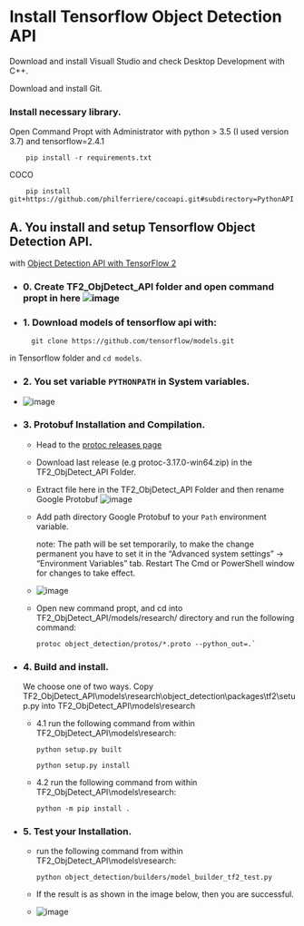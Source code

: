# Install Tensorflow Object Detection API

Download and install Visuall Studio and check Desktop Development with C++.

Download and install Git.

### Install necessary library.

Open Command Propt with Administrator with python > 3.5 (I used version 3.7) and tensorflow=2.4.1

        pip install -r requirements.txt
COCO
 
        pip install git+https://github.com/philferriere/cocoapi.git#subdirectory=PythonAPI

## A. You install and setup Tensorflow Object Detection API.

with [Object Detection API with TensorFlow 2](https://github.com/tensorflow/models/blob/master/research/object_detection/g3doc/tf2.md)

- ### 0. Create TF2_ObjDetect_API folder and open command propt in here ![image](https://user-images.githubusercontent.com/76576719/119085857-b7368e80-ba2e-11eb-9daf-127977fe78bf.png)

- ### 1. Download models of tensorflow api with: 
    
        git clone https://github.com/tensorflow/models.git

in Tensorflow folder and `cd models`.

- ### 2. You set variable `PYTHONPATH` in System variables.

- ![image](https://user-images.githubusercontent.com/76576719/119085684-5f982300-ba2e-11eb-8567-713d264814f0.png)

- ### 3. Protobuf Installation and Compilation.

  - Head to the [protoc releases page](https://github.com/protocolbuffers/protobuf/releases)
  
  - Download last release (e.g protoc-3.17.0-win64.zip) in the TF2_ObjDetect_API Folder.
  
  - Extract file here in the TF2_ObjDetect_API Folder and then rename Google Protobuf ![image](https://user-images.githubusercontent.com/76576719/119086064-1eecd980-ba2f-11eb-9be7-7dc318c8b5d4.png)
 
  - Add path directory Google Protobuf to your `Path` environment variable.
    
    note:   The path will be set temporarily, to make the change permanent you have to set it in the “Advanced system settings” → “Environment Variables” tab. 
            Restart The Cmd or PowerShell window for changes to take effect.
  
  - ![image](https://user-images.githubusercontent.com/76576719/122653765-20fea100-d171-11eb-87a9-f50026647491.png)

  - Open new command propt, and cd into TF2_ObjDetect_API/models/research/ directory and run the following command:
  
        protoc object_detection/protos/*.proto --python_out=.`

- ### 4. Build and install.
  We choose one of two ways.
  Copy TF2_ObjDetect_API\models\research\object_detection\packages\tf2\setup.py into TF2_ObjDetect_API\models\research
  - 4.1 run the following command from within TF2_ObjDetect_API\models\research:
               
        python setup.py built
    
        python setup.py install
                
  - 4.2 run the following command from within TF2_ObjDetect_API\models\research: 
   
        python -m pip install .
  
- ### 5. Test your Installation.

  - run the following command from within TF2_ObjDetect_API\models\research: 
  
        python object_detection/builders/model_builder_tf2_test.py
  
  - If the result is as shown in the image below, then you are successful.
 
  - ![image](https://user-images.githubusercontent.com/76576719/122653738-e7c63100-d170-11eb-944a-65b9758aceab.png)

